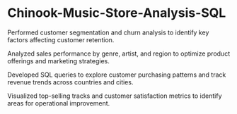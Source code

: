 # Chinook-Music-Store-Analysis-SQL
Performed customer segmentation and churn analysis to identify key factors affecting customer retention.

Analyzed sales performance by genre, artist, and region to optimize product offerings and marketing strategies.

Developed SQL queries to explore customer purchasing patterns and track revenue trends across countries and cities.

Visualized top-selling tracks and customer satisfaction metrics to identify areas for operational improvement.
